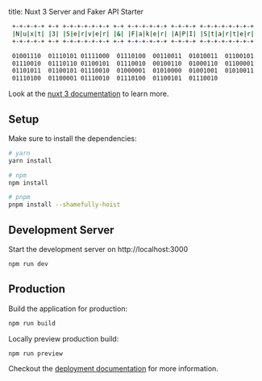 title: Nuxt 3 Server and Faker API Starter

```sh
 +-+-+-+-+ +-+ +-+-+-+-+-+-+ +-+ +-+-+-+-+-+ +-+-+-+ +-+-+-+-+-+-+-+
 |N|u|x|t| |3| |S|e|r|v|e|r| |&| |F|a|k|e|r| |A|P|I| |S|t|a|r|t|e|r|
 +-+-+-+-+ +-+ +-+-+-+-+-+-+ +-+ +-+-+-+-+-+ +-+-+-+ +-+-+-+-+-+-+-+

 01001110  01110101 01111000  01110100  00110011  01010011  01100101 
 01110010  01110110 01100101  01110010  00100110  01000110  01100001 
 01101011  01100101 01110010  01000001  01010000  01001001  01010011 
 01110100  01100001 01110010  01110100  01100101  01110010 
```




Look at the [nuxt 3 documentation](https://v3.nuxtjs.org) to learn more.

## Setup

Make sure to install the dependencies:

```bash
# yarn
yarn install

# npm
npm install

# pnpm
pnpm install --shamefully-hoist
```

## Development Server

Start the development server on http://localhost:3000

```bash
npm run dev
```

## Production

Build the application for production:

```bash
npm run build
```

Locally preview production build:

```bash
npm run preview
```

Checkout the [deployment documentation](https://v3.nuxtjs.org/docs/deployment) for more information.
